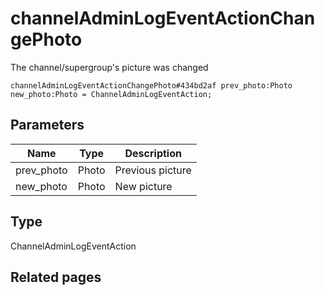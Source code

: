 # channelAdminLogEventActionChangePhoto
The channel/supergroup's picture was changed

```
channelAdminLogEventActionChangePhoto#434bd2af prev_photo:Photo new_photo:Photo = ChannelAdminLogEventAction;
```

## Parameters
| Name | Type | Description |
| ---- | :----: | ----------- |
| prev_photo | Photo | Previous picture |
| new_photo | Photo | New picture |


## Type
ChannelAdminLogEventAction

## Related pages
